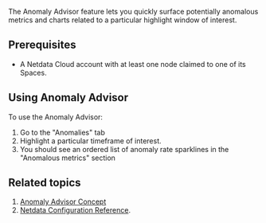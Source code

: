 <!--
title: "Detect anomalies with Anomaly Advisor"
sidebar_label: "Detect anomalies with Anomaly Advisor"
custom_edit_url: "https://github.com/netdata/netdata/blob/master/docs/tasks/operations/detect-anomalies-with-anomaly-advisor.md"
learn_status: "Published"
sidebar_position: "4"
learn_topic_type: "Tasks"
learn_rel_path: "Operations"
learn_docs_purpose: "Instructions on how to use the Anomaly Advisor to find anomalies"
learn_repo_doc: "True"
-->

The Anomaly Advisor feature lets you quickly surface potentially anomalous metrics and charts related to a particular
highlight window of interest.

## Prerequisites

- A Netdata Cloud account with at least one node claimed to one of its Spaces.

## Using Anomaly Advisor

To use the Anomaly Advisor:

1. Go to the "Anomalies" tab
2. Highlight a particular timeframe of interest.
3. You should see an ordered list of anomaly rate sparklines in the "Anomalous metrics" section

## Related topics

1. [Anomaly Advisor Concept](https://github.com/netdata/netdata/blob/master/docs/concepts/guided-troubleshooting/machine-learning-powered-anomaly-advisor.md)
2. [Netdata Configuration Reference](https://github.com/netdata/netdata/blob/master/daemon/config/README.md).
